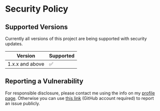 # Security Policy

## Supported Versions

Currently all versions of this project are
being supported with security updates.

| Version         | Supported          |
| --------------- | ------------------ |
| 1.x.x and above | :white_check_mark: |

## Reporting a Vulnerability

For responsible disclosure, please contact me using the info on my [profile page](https://github.com/thomasleplus). Otherwise you can use [this link](https://github.com/leplusorg/docker-maven-check-versions/issues/new?assignees=thomasleplus&labels=security&template=security_vulnerability.md&title=%5BVULN%5D) (GitHub account required) to report an issue publicly.
